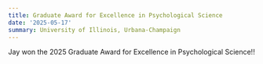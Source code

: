 ```yaml
---
title: Graduate Award for Excellence in Psychological Science
date: '2025-05-17'
summary: University of Illinois, Urbana-Champaign
---
```


Jay won the 2025 Graduate Award for Excellence in Psychological Science!!